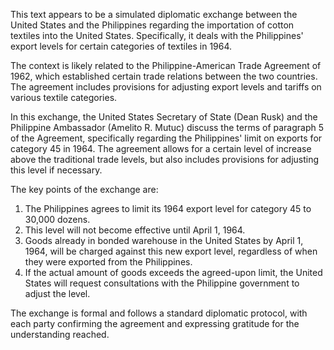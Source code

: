 This text appears to be a simulated diplomatic exchange between the United States and the Philippines regarding the importation of cotton textiles into the United States. Specifically, it deals with the Philippines' export levels for certain categories of textiles in 1964.

The context is likely related to the Philippine-American Trade Agreement of 1962, which established certain trade relations between the two countries. The agreement includes provisions for adjusting export levels and tariffs on various textile categories.

In this exchange, the United States Secretary of State (Dean Rusk) and the Philippine Ambassador (Amelito R. Mutuc) discuss the terms of paragraph 5 of the Agreement, specifically regarding the Philippines' limit on exports for category 45 in 1964. The agreement allows for a certain level of increase above the traditional trade levels, but also includes provisions for adjusting this level if necessary.

The key points of the exchange are:

1. The Philippines agrees to limit its 1964 export level for category 45 to 30,000 dozens.
2. This level will not become effective until April 1, 1964.
3. Goods already in bonded warehouse in the United States by April 1, 1964, will be charged against this new export level, regardless of when they were exported from the Philippines.
4. If the actual amount of goods exceeds the agreed-upon limit, the United States will request consultations with the Philippine government to adjust the level.

The exchange is formal and follows a standard diplomatic protocol, with each party confirming the agreement and expressing gratitude for the understanding reached.